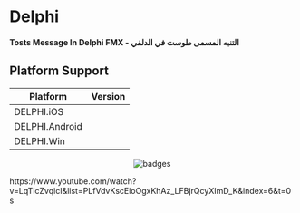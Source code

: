 # Delphi

#### Tosts Message In Delphi FMX  -     التنبه المسمى طوست في الدلفي

## Platform Support

|Platform|Version|
| ------------------- | :------------------: |
|DELPHI.iOS|
|DELPHI.Android|
|DELPHI.Win|


<p align="center">
  <img src="https://i.imgur.com/nhOF7pO.gif" alt="badges" style="margin:auto">
</p>


<p>
  https://www.youtube.com/watch?v=LqTicZvqicI&list=PLfVdvKscEioOgxKhAz_LFBjrQcyXImD_K&index=6&t=0s
</p>
